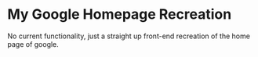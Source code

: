 # My Google Homepage Recreation

No current functionality, just a straight up front-end recreation of the home page of google.

